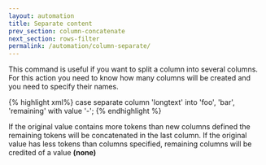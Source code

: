 ```yaml
---
layout: automation
title: Separate content
prev_section: column-concatenate
next_section: rows-filter
permalink: /automation/column-separate/
---
```

This command is useful if you want to split a column into several columns. For this action you need to know how many columns will be created and you need to specify their names.

{% highlight xml%}
case separate column 'longtext' into 'foo', 'bar', 'remaining' with value '-';
{% endhighlight %}

If the original value contains more tokens than new columns defined the remaining tokens will be concatenated in the last column. If the original value has less tokens than columns specified, remaining columns will be credited of a value **(none)**
